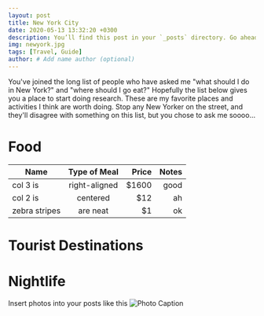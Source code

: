 ```yaml
---
layout: post
title: New York City
date: 2020-05-13 13:32:20 +0300
description: You’ll find this post in your `_posts` directory. Go ahead and edit it and re-build the site to see your changes. # Add post description (optional)
img: newyork.jpg
tags: [Travel, Guide]
author: # Add name author (optional)
---
```

You've joined the long list of people who have asked me "what should I do in New York?" and "where should I go eat?" Hopefully the list below gives you a place to start doing research. These are my favorite places and activities I think are worth doing. Stop any New Yorker on the street, and they'll disagree with something on this list, but you chose to ask me soooo...

# Food
| Name          | Type of Meal           | Price  | Notes                |
| ------------- |:----------------------:| ------:| --------------------:|
| col 3 is      | right-aligned          | $1600  | good                 |
| col 2 is      | centered               |   $12  | ah                   |
| zebra stripes | are neat               |    $1  | ok                   |  

# Tourist Destinations

# Nightlife

Insert photos into your posts like this
![Photo Caption]({{site.baseurl}}/assets/img/yosh-ginsu.jpg)



